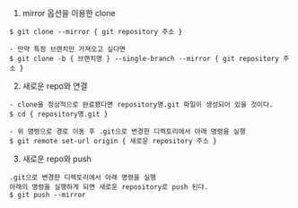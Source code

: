 1. mirror 옵션을 이용한 clone
```
$ git clone --mirror { git repository 주소 }

- 만약 특정 브랜치만 가져오고 싶다면
$ git clone -b { 브랜치명 } --single-branch --mirror { git repository 주소 }
```

2. 새로운 repo와 연결
```
- clone을 정상적으로 완료됐다면 repository명.git 파일이 생성되어 있을 것이다.
$ cd { repository명.git }

- 위 명령으로 경로 이동 후 .git으로 변경한 디렉토리에서 아래 명령을 실행
$ git remote set-url origin { 새로운 repository 주소 }
```

3. 새로운 repo와 push
```
.git으로 변경한 디렉토리에서 아래 명령을 실행
아래의 명령을 실행하게 되면 새로운 repository로 push 된다.
$ git push --mirror
```
